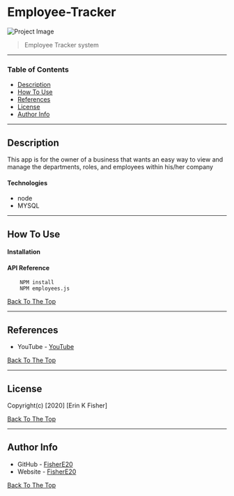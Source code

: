 # Employee-Tracker

![Project Image](project-image-url)

>Employee Tracker system

---

### Table of Contents

* [Description](#description)
* [How To Use](#how-to-use)
* [References](#references)
* [License](#license)
* [Author Info](#author-info)

---

## Description
This app is for the owner of a business that wants an easy way to view and manage the departments, roles, and employees within his/her company



#### Technologies

- node
- MYSQL

---

## How To Use

#### Installation



#### API Reference


```NODE
    NPM install
    NPM employees.js

```
[Back To The Top](#Employee-Tracker)

---

## References

- YouTube  - [YouTube](https://github.com/FisherE20)

[Back To The Top](#Employee-Tracker)

---

## License

Copyright(c) [2020] [Erin K Fisher]

[Back To The Top](#Employee-Tracker)

---

## Author Info

- GitHub - [FisherE20](https://github.com/FisherE20)
- Website - [FisherE20](https://fishere20.github.io/Responsive-Portfolio/) 

[Back To The Top](#Employee-Tracker)